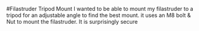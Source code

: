 #Filastruder Tripod Mount
I wanted to be able to mount my filastruder to a tripod for an adjustable angle to find the best mount. it uses an M8 bolt & Nut to mount the filastruder. It is surprisingly secure